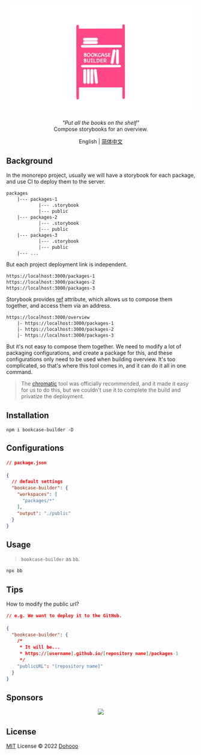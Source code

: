 ![logo](./assets/cover.png)

<p align="center">
<em>"Put all the books on the shelf"</em>
<br/>
Compose storybooks for an overview.
</p>

<p align="center">
English | <a href="./README.zh-CN.md">简体中文</a>
</p>

## Background
In the monorepo project, usually we will have a storybook for each package, and use CI to deploy them to the server.

```
packages
    |--- packages-1
            |--- .storybook
            |--- public
    |--- packages-2
            |--- .storybook
            |--- public
    |--- packages-3
            |--- .storybook
            |--- public
    |--- ...
```

But each project deployment link is independent.
```
https://localhost:3000/packages-1
https://localhost:3000/packages-2
https://localhost:3000/packages-3
```

Storybook provides [ref](https://storybook.js.org/docs/react/sharing/storybook-composition) attribute, which allows us to compose them together, and access them via an address.
```
https://localhost:3000/overview
    |- https://localhost:3000/packages-1
    |- https://localhost:3000/packages-2
    |- https://localhost:3000/packages-3
```
But it's not easy to compose them together. We need to modify a lot of packaging configurations, and create a package for this, and these configurations only need to be used when building overview. It's too complicated, so that's where this tool comes in, and it can do it all in one command.
> The [chromatic](https://www.chromatic.com) tool was officially recommended, and it made it easy for us to do this, but we couldn't use it to complete the build and privatize the deployment.

## Installation
```shell
npm i bookcase-builder -D
```

## Configurations

```json
// package.json

{
  // default settings
  "bookcase-builder": {
    "workspaces": [
      "packages/*"
    ],
    "output": "./public"
  }
}
```
## Usage
> `bookcase-builder` as `bb`.

```bash
npx bb
```

## Tips

How to modify the public url?  
```json
// e.g. We want to deploy it to the GitHub.

{
  "bookcase-builder": {
    /*
     * It will be...
     * https://[username].github.io/[repository name]/packages-1
     */
    "publicURL": "[repository name]"
  }
}
```

## Sponsors

<p align="center">
  <img src='https://github.com/dohooo/sponsors/blob/master/sponsors.png?raw=true'/>
</p>

## License

[MIT](./LICENSE) License © 2022 [Dohooo](https://github.com/dohooo)
